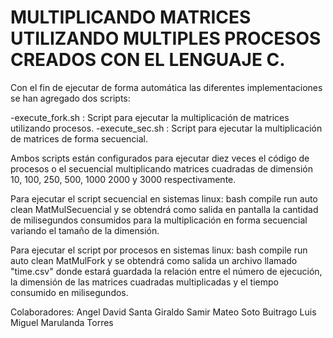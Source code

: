 # MULTIPLICANDO MATRICES UTILIZANDO MULTIPLES PROCESOS CREADOS CON EL LENGUAJE C. 

Con el fin de ejecutar de forma automática las diferentes implementaciones se han agregado dos scripts: 

-execute_fork.sh : Script para ejecutar la multiplicación de matrices utilizando procesos. 
-execute_sec.sh : Script para ejecutar la multiplicación de matrices de forma secuencial. 

Ambos scripts están configurados para ejecutar diez veces el código de procesos o el secuencial multiplicando matrices cuadradas de dimensión 10, 100, 250, 500, 1000 2000 y 3000 respectivamente. 

Para ejecutar el script secuencial en sistemas linux: 
bash compile run auto clean MatMulSecuencial 
y se obtendrá como salida en pantalla la cantidad de milisegundos consumidos para la multiplicación en forma secuencial variando el tamaño de la dimensión. 

Para ejecutar el script por procesos en sistemas linux: 
bash compile run auto clean MatMulFork 
y se obtendrá como salida un archivo llamado "time.csv" donde estará guardada la relación entre el número de ejecución, la dimensión de las matrices cuadradas multiplicadas y el tiempo consumido en milisegundos. 

Colaboradores: 
Angel David Santa Giraldo 
Samir Mateo Soto Buitrago 
Luis Miguel Marulanda Torres 